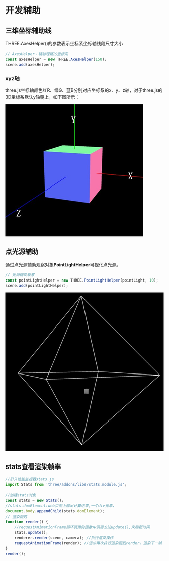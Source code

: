# 开发辅助

## 三维坐标辅助线
THREE.AxesHelper()的参数表示坐标系坐标轴线段尺寸大小
```js
// AxesHelper：辅助观察的坐标系
const axesHelper = new THREE.AxesHelper(150);
scene.add(axesHelper);
```

### xyz轴

three.js坐标轴颜色红R、绿G、蓝B分别对应坐标系的x、y、z轴，对于three.js的3D坐标系默认y轴朝上，如下图所示：

![坐标系示例图](./images/axes.jpg)

## 点光源辅助

通过点光源辅助观察对象**PointLightHelper**可视化点光源。

```js
// 光源辅助观察
const pointLightHelper = new THREE.PointLightHelper(pointLight, 10);
scene.add(pointLightHelper);
```
![点光源辅助观察线](./images/lightHelper.jpg)

## stats查看渲染帧率

```js
//引入性能监视器stats.js
import Stats from 'three/addons/libs/stats.module.js';

//创建stats对象
const stats = new Stats();
//stats.domElement:web页面上输出计算结果,一个div元素，
document.body.appendChild(stats.domElement);
// 渲染函数
function render() {
	//requestAnimationFrame循环调用的函数中调用方法update(),来刷新时间
	stats.update();
	renderer.render(scene, camera); //执行渲染操作
	requestAnimationFrame(render); //请求再次执行渲染函数render，渲染下一帧
}
render();
```